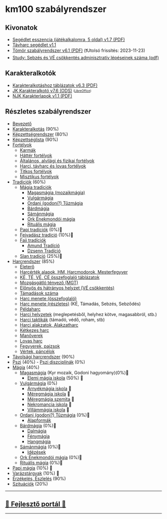 # km100 szabályrendszer

## Kivonatok

- [Segédlet esszencia (játékalkalomra, 5 oldal) v1.7 (PDF)](https://github.com/kaktusztea/km100/raw/master/segedlet/km100_segedlet_ingame_v1.7.pdf?raw=true)
- [Távharc segédlet v1.1](https://github.com/kaktusztea/km100/raw/master/segedlet/km100_segedlet_tavharc_v1.1.pdf?raw=true)
- [Tömör szabályrendszer v6.1 (PDF)](https://github.com/kaktusztea/km100/raw/master/segedlet/km100_tomor_v6.1.pdf?raw=true) (❗Utolsó frissítés: 2023-11-23)
- [Study: Sebzés és VÉ csökkentés adminisztratív lépéseinek száma (pdf)](https://github.com/kaktusztea/km100/blob/master/segedlet/study_sebzes_es_VE_csokk_lepesszama.pdf?raw=true)



## Karakteralkotók

- [Karakteralkotáshoz táblázatok v6.3 (PDF)](https://github.com/kaktusztea/km100/raw/master/segedlet/km100_segedlet_karakteralkotas_v6.3.pdf?raw=true)
- [JK Karakteralkotó v7.6 (ODS)](https://github.com/kaktusztea/km100/raw/master/segedlet/karakteralkoto_v7.6.ods?raw=true) <sub><sup>([LibreOffice](https://www.libreoffice.org/download/download/))</sup></sub>
- [NJK Karakterlapok v1.1 (PDF)](https://github.com/kaktusztea/km100/raw/master/segedlet/km100_NJK_karlap_v1.1.pdf?raw=true)

## Részletes szabályrendszer

- [Bevezető](000_bevezetes.md)
- [Karakteralkotás](010_karakteralkotas.md) (90%)
- [Képzettségrendszer](020_kepzettsegrendszer.md) (80%)
- [Képzettséglista](021_kepzettseglista.md) (90%)
- [Fortélyok](030_fortelyok.md)
	- [Karmák](031_karmak.md)
	- [Háttér fortélyok](032_hatter_fortelyok.md) 
	- [Általános, alvilági és fizikai fortélyok](033_altalanos_fortelyok.md) 
	- [Harci, távharc és lovas fortélyok](034_harci_fortelyok.md) 
	- [Titkos fortélyok](035_titkos_fortelyok.md) 
	- [Misztikus fortélyok](036_misztikus_fortelyok.md) 
- [Tradíciók](040_tradiciok.md) (60%)
	- [Mágia tradíciók](041_00_magia_tradiciok.md)
		- [Magasmágia (mozaikmágia)](041_01_magasmagia.md)
		- [Vulgármágia](041_02_vulgarmagia.md)
		- [Ordani (godoni?) Tűzmágia](041_03_ordani_tuzmagia.md)
		- [Bárdmágia](041_04_bardmagia.md)
		- [Sámánmágia](041_05_samanmagia.md)
		- [Ork Énekmondói mágia](041_06_ork_enekmondoi_magia.md) 
		- [Rituális mágia](041_07_ritualis_magia.md)
	- [Papi tradíciók](042_00_papi_tradiciok.md) (0%)🚧
	- [Fejvadász tradíció](043_fejvadasz_tradicio.md) (10%)🚧
	- [Faji tradíciók](044_00_faji_tradiciok.md)
		- [Amund Tradíció](044_02_amund_tradicio.md)
		- [Dzsenn Tradíció](044_01_dzsenn_tradicio.md)
	- [Slan tradíció](045_slan_tradicio.md) (25%)🚧
- [Harcrendszer](050_harcrendszer.md) (85%)
	- [Életerő](051_eletero.md)
	- [Harcérték alapok, HM, Harcmodorok, Mesterfegyver](052_01_harcertekek_elemei.md)
	- [KÉ, TÉ, VÉ, CÉ összefoglaló táblázatok](052_02_ke_te_ve_ce.md)
	- [Mozgásgátló tényező (MGT)](053_01_mgt.md)
	- [Előnyös és hátrányos helyzet (VÉ csökkentés)](053_02_elonyos_hatranyos_helyzet.md)
	- [Támadások száma](053_03_tamadasok_szama.md)
	- [Harc menete (összefoglaló)](054_01_02_harc_menete_osszefoglalas.md)
	- [Harc menete (részletes)](054_01_02_harc_menete_reszletes.md) (KÉ, Támadás, Sebzés, Sebződés)
	- [Példaharc](054_02_peldaharc.md)
	- [Harci helyzetek](055_01_harci_helyzetek.md) (meglepetésből, helyhez kötve, magasabbról, stb.)
	- [Harci taktikák](055_02_harci_taktikak.md) (támadó, védő, roham, stb)
	- [Harci alakzatok, Alakzatharc](055_03_harci_alakzatok.md)
	- [Kétkezes harc](055_04_ketkezes_harc.md)
	- [Manőverek](055_05_manoverek.md)
	- [Lovas harc](056_lovas_harc.md)
	- [Fegyverek, pajzsok](057_fegyverek.md)
	- [Vértek, páncélok](058_vertek_pancelok.md)
- [Távolsági harcrendszer](060_tavolsagi_harc.md) (90%)
- [Pszi](070_pszi.md) (40%)
	  - [Pszi diszciplínák](071_pszi_diszciplinak.md) (0%)
- [Mágia](080_magiarendszer.md) (40%)
	- [Magasmágia](041_01_magasmagia.md) (Kyr mozaik, Godoni hagyomány)(0%)🚧
		- [Elemi mágia iskola](magia.magas/elemi_magia.md) (50%) 🚧
	- [Vulgármágia](041_02_vulgarmagia.md) (0%) 
		- [Árnyékmágia iskola](magia.vulgar/arnyekmagia.md) 🚧
		- [Méregmágia iskola](magia.vulgar/meregmagia.md) 🚧
		- [Méregmágia szemita](magia.vulgar/meregmagia.szemita.md) 🚧
		- [Nekromancia iskola](magia.vulgar/nekromancia.md) 🚧
		- [Villámmágia iskola](magia.vulgar/villammagia.md) 🚧
	- [Ordani (godoni?) Tűzmágia](041_03_ordani_tuzmagia.md) (0%)🚧
		- [Alapformák](magia.godoni.tuz/alapformak.md)
	- [Bárdmágia](041_04_bardmagia.md) (0%)🚧
		- [Dalmágia](magia.bard/dalmagia.md)
		- [Fénymágia](magia.bard/fenymagia.md)
		- [Hangmágia](magia.bard/hangmagia.md)
	- [Sámánmágia](041_05_samanmagia.md)  (0%)🚧
		- [Idézések](magia.saman/idezesek.md)
	- [Ork Énekmondói mágia](041_06_ork_enekmondoi_magia.md) (0%)🚧
	- [Rituális mágia](041_07_ritualis_magia.md) (0%)🚧
- [Papi mágia](090_papimagia.md) (10%) 🚧
- [Varázstárgyak](100_varazstargyak.md)  (10%) 🚧
- [Érzékelés, Észlelés](110_erzekeles_eszleles.md) (90%)
- [Szituációk](120_szituaciok.md) (20%)

---
## [🚧 Fejlesztő portál 🚧](https://github.com/kaktusztea/km100/wiki)

---
